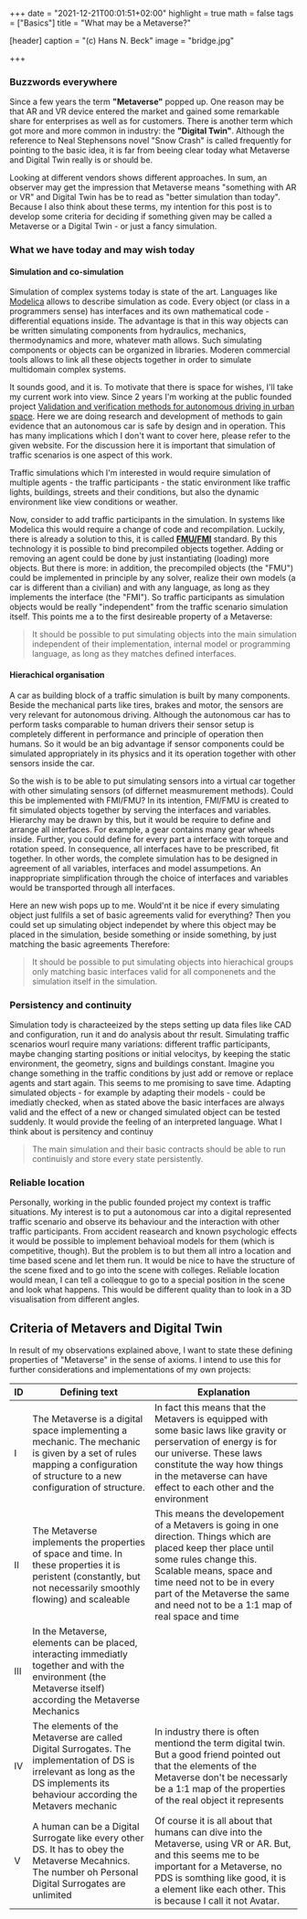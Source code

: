 +++
date = "2021-12-21T00:01:51+02:00"
highlight = true
math = false
tags = ["Basics"]
title = "What may be a Metaverse?"

[header]
  caption = "(c) Hans N. Beck"
  image = "bridge.jpg"

+++

### Buzzwords everywhere

Since a few years the term **"Metaverse"** popped up. One reason may be that AR and VR device entered the market and gained some remarkable share for enterprises as well as for customers. There is another term which got more and more common in industry: the **"Digital Twin"**. Although the reference to Neal Stephensons novel "Snow Crash" is called frequently for pointing to the basic idea, it is far from beeing clear today what Metaverse and Digital Twin really is or should be. 

Looking at different vendors shows different approaches. In sum, an observer may get the impression that Metaverse means "something with AR or VR" and Digital Twin has be to read as "better simulation than today". Because I also think about these terms, my intention for this post is to develop some criteria for deciding if something given may be called a Metaverse or a Digital Twin - or just a fancy simulation.

### What we have today and may wish today


#### Simulation and co-simulation

Simulation of complex systems today is state of the art. Languages like [Modelica](https://modelica.org/) allows to describe simulation as code. Every object (or class in a programmers sense) has interfaces and its own mathematical code - differential equations inside. The advantage is that in this way objects can be written simulating components from hydraulics, mechanics, thermodynamics and more, whatever math allows. Such simulating components or objects can be organized in libraries. Moderen commercial tools allows to link all these objects together in order to simulate multidomain complex systems. 

It sounds good, and it is. To motivate that there is space for wishes, I'll take my current work into view. Since 2 years I'm working at the public founded project [Validation and verification methods for autonomous driving in urban space](https://vvm-projekt.de). Here we are doing research and development of methods to gain evidence that an autonomous car is safe by design and in operation. This has many implications which I don't want to cover here, please refer to the given website. For the discussion here it is important that simulation of traffic scenarios is one aspect of this work. 

Traffic simulations which I'm interested in would require simulation of multiple agents - the traffic participants - the static environment like traffic lights, buildings, streets and their conditions, but also the dynamic environment like view conditions or weather. 

Now, consider to add traffic participants in the simulation. In systems like Modelica this would require a change of code and recompilation. Luckily, there is already a solution to this, it is called [**FMU/FMI**](https://fmi-standard.org/) standard. By this technology it is possible to bind precompiled objects together. Adding or removing an agent could be done by just instantiating (loading) more objects. But there is more: in addition, the precompiled objects (the "FMU") could be implemented in principle by any solver, realize their own models (a car is different than a civilian) and with any language, as long as they implements the interface (the "FMI"). So traffic participants as simulation objects would be really "independent" from the traffic scenario simulation itself. This points me a to the first desireable property of a Metaverse:

>It should be possible to put simulating objects into the main simulation independent of their implementation, internal model or programming language, as long as they matches defined interfaces.


#### Hierachical organisation

A car as building block of a traffic simulation is built by many components. Beside the mechanical parts like tires, brakes and motor, the sensors are very relevant for autonomous driving. Although the autonomous car has to perform tasks comparable to human drivers their sensor setup is completely different in performance and principle of operation then humans. So it would be an big advantage if sensor components could be simulated appropriately in its physics and it its operation together with other sensors inside the car. 

So the wish is to be able to put simulating sensors into a virtual car together with other simulating sensors (of differnet measmurement methods). Could this be implemented with FMI/FMU? In its intention, FMI/FMU is created to fit simulated objects together by serving the interfaces and variables. Hierarchy may be drawn by this, but it would be require to define and arrange all interfaces. For example, a gear contains many gear wheels inside. Further, you could define for every part a interface with torque and rotation speed. In consequence, all interfaces have to be prescribed, fit together. In other words, the complete simulation has to be designed in agreement of all variables, interfaces and model assumpetions. An inappropriate simplification through the choice of interfaces and variables would be transported through all interfaces.

Here an new wish pops up to me. Would'nt it be nice if every simulating object just fullfils a set of basic agreements valid for everything? Then you could set up simulating object independet by where this object may be placed in the simulation, beside something or inside something, by just matching the basic agreements Therefore: 

>It should be possible to put simulating objects into hierachical groups only matching basic interfaces valid for all componenets and the simulation itself in the simulation.

 

### Persistency and continuity

Simulation tody is characteeized by the steps setting up data files like CAD and configuration, run it and do analysis about thr result. Simulating traffic scenarios wourl require many variations: different traffic participants, maybe changing starting positions or initial velocitys, by keeping the static environment, the geometry, signs and buildings constant. Imagine you change something in the traffic conditions by just add or remove or replace agents and start again. This seems to me promising to save time. Adapting simulated objects - for example by adapting their models - could be imediatly checked, when as stated above the basic interfaces are always valid and the effect of a new or changed simulated object can be tested suddenly. It would provide the feeling of an interpreted language. What I think about  is persitency and continuy


> The main simulation and their basic contracts should be able to run continuisly and store every state persistently. 


### Reliable location

Personally, working in the public founded project  my context is traffic situations. My interest is to put a autonomous car into a digital represented traffic scenario and observe its behaviour and the interaction with other traffic participants. From accident reasearch and known psychologic effects it would be possible to implement behavioal models for them (which is competitive, though). But the problem is to but them all intro a location and time based scene and let them run. It would be nice to have the structure of the scene fixed and to go into the scene with colleges. Reliable location would mean, I can tell a colleqgue to go to a special position in the scene and look what happens. This would be different quality than to look in a 3D visualisation from different angles. 



## Criteria of Metavers and Digital Twin

In result of my observations explained above, I want to state these defining properties of "Metaverse" in the sense of axioms. I intend to use this for further considerations and implementations of my own projects:



| ID       | Defining text              | Explanation |
| ---------|----------------------------|-------------|
| I   | The Metaverse is a digital space implementing a mechanic. The mechanic is given by a set of rules mapping a configuration of structure to a new configuration of structure. | In fact this means that the Metavers is equipped with some basic laws like gravity or perservation of energy is for our universe. These laws constitute the way how things in the metaverse can have effect to each other and the environment |
| II | The Metaverse implements the properties of space and time. In these properties it is peristent (constantly, but not necessarily smoothly flowing) and scaleable | This means the developement of a Metavers is going in one direction. Things which are placed keep ther place until some rules change this. Scalable means, space and time need not to be in every part of the Metaverse the same and need not to be a 1:1 map of real space and time |
| III | In the Metaverse, elements can be placed, interacting immediatly together and with the environment (the Metaverse itself) according the  Metaverse Mechanics |
| IV | The elements of the Metaverse are called Digital Surrogates. The implementation of DS is irrelevant as long as the DS implements its behaviour according the Metavers mechanic | In industry there is often mentiond the term digital twin. But a good friend pointed out that the elements of the Metaverse don't be necessarly be a 1:1 map of the properties of the real object it represents |
| V | A human can be a Digital Surrogate like every other DS. It has to obey the Metaverse Mecahnics. The number oh Personal Digital Surrogates are unlimited | Of course it is all about that humans can dive into the Metaverse, using VR or AR. But, and this seems me to be important for a Metaverse, no PDS  is somthing like good, it is a element like each other. This is because I call it not Avatar.|




